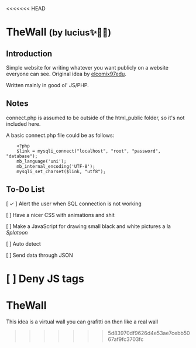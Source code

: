 <<<<<<< HEAD
# TheWall <small>(by lucius✨💞🌷)</small>

## Introduction

Simple website for writing whatever you want publicly on a website everyone can see. Original idea by [elcomix97edu](https://github.com/elcomix97edu/thewall).

Written mainly in good ol' JS/PHP.

## Notes

connect.php is assumed to be outside of the html_public folder, so it's not included here.

A basic connect.php file could be as follows:

```
    <?php
    $link = mysqli_connect("localhost", "root", "password", "database");
    mb_language('uni');
    mb_internal_encoding('UTF-8');
    mysqli_set_charset($link, "utf8");
   ```

## To-Do List

[ ✓ ] Alert the user when SQL connection is not working

[ ] Have a nicer CSS with animations and shit

[ ] Make a JavaScript for drawing small black and white pictures a la _Splatoon_

[ ] Auto detect 

[ ] Send data through JSON

[ ] Deny JS tags
=======
# TheWall
This idea is a virtual wall you can grafitti on then like a real wall 
>>>>>>> 5d83970df9626d4e53ae7cebb5067af9fc3703fc
